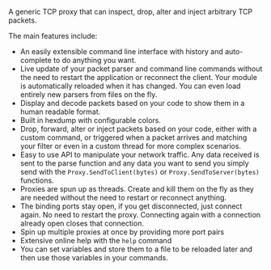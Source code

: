 A generic TCP proxy that can inspect, drop, alter and inject arbitrary TCP packets.

The main features include:

- An easily extensible command line interface with history and auto-complete to do anything you want.
- Live update of your packet parser and command line commands without the need to restart the application or reconnect the client. Your module is automatically reloaded when it has changed. You can even load entirely new parsers from files on the fly.
- Display and decode packets based on your code to show them in a human readable format.
- Built in hexdump with configurable colors.
- Drop, forward, alter or inject packets based on your code, either with a custom command, or triggered when a packet arrives and matching your filter or even in a custom thread for more complex scenarios.
- Easy to use API to manipulate your network traffic. Any data received is sent to the parse function and any data you want to send you simply send with the `Proxy.SendToClient(bytes)` or `Proxy.SendToServer(bytes)` functions.
- Proxies are spun up as threads. Create and kill them on the fly as they are needed without the need to restart or reconnect anything.
- The binding ports stay open, if you get disconnected, just connect again. No need to restart the proxy. Connecting again with a connection already open closes that connection.
- Spin up multiple proxies at once by providing more port pairs
- Extensive online help with the `help` command
- You can set variables and store them to a file to be reloaded later and then use those variables in your commands.

